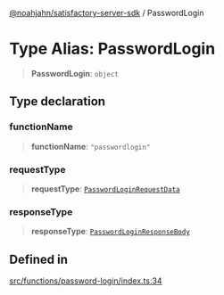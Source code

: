 [@noahjahn/satisfactory-server-sdk](../globals.md) / PasswordLogin

# Type Alias: PasswordLogin

> **PasswordLogin**: `object`

## Type declaration

### functionName

> **functionName**: `"passwordlogin"`

### requestType

> **requestType**: [`PasswordLoginRequestData`](PasswordLoginRequestData.md)

### responseType

> **responseType**: [`PasswordLoginResponseBody`](PasswordLoginResponseBody.md)

## Defined in

[src/functions/password-login/index.ts:34](https://github.com/noahjahn/satisfactory-server-sdk/blob/9fd9914d30250e417f9517f3074b4e24d1ca9dd5/src/functions/password-login/index.ts#L34)

